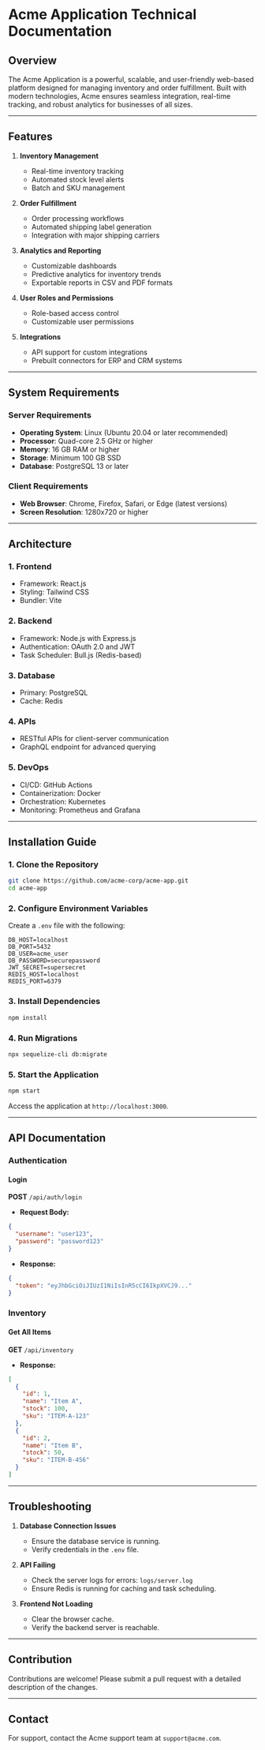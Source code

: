 # Acme Application Technical Documentation

## Overview
The Acme Application is a powerful, scalable, and user-friendly web-based platform designed for managing inventory and order fulfillment. Built with modern technologies, Acme ensures seamless integration, real-time tracking, and robust analytics for businesses of all sizes.

---

## Features

1. **Inventory Management**
   - Real-time inventory tracking
   - Automated stock level alerts
   - Batch and SKU management

2. **Order Fulfillment**
   - Order processing workflows
   - Automated shipping label generation
   - Integration with major shipping carriers

3. **Analytics and Reporting**
   - Customizable dashboards
   - Predictive analytics for inventory trends
   - Exportable reports in CSV and PDF formats

4. **User Roles and Permissions**
   - Role-based access control
   - Customizable user permissions

5. **Integrations**
   - API support for custom integrations
   - Prebuilt connectors for ERP and CRM systems

---

## System Requirements

### Server Requirements
- **Operating System**: Linux (Ubuntu 20.04 or later recommended)
- **Processor**: Quad-core 2.5 GHz or higher
- **Memory**: 16 GB RAM or higher
- **Storage**: Minimum 100 GB SSD
- **Database**: PostgreSQL 13 or later

### Client Requirements
- **Web Browser**: Chrome, Firefox, Safari, or Edge (latest versions)
- **Screen Resolution**: 1280x720 or higher

---

## Architecture

### 1. **Frontend**
   - Framework: React.js
   - Styling: Tailwind CSS
   - Bundler: Vite

### 2. **Backend**
   - Framework: Node.js with Express.js
   - Authentication: OAuth 2.0 and JWT
   - Task Scheduler: Bull.js (Redis-based)

### 3. **Database**
   - Primary: PostgreSQL
   - Cache: Redis

### 4. **APIs**
   - RESTful APIs for client-server communication
   - GraphQL endpoint for advanced querying

### 5. **DevOps**
   - CI/CD: GitHub Actions
   - Containerization: Docker
   - Orchestration: Kubernetes
   - Monitoring: Prometheus and Grafana

---

## Installation Guide

### 1. Clone the Repository
```bash
git clone https://github.com/acme-corp/acme-app.git
cd acme-app
```

### 2. Configure Environment Variables
Create a `.env` file with the following:
```env
DB_HOST=localhost
DB_PORT=5432
DB_USER=acme_user
DB_PASSWORD=securepassword
JWT_SECRET=supersecret
REDIS_HOST=localhost
REDIS_PORT=6379
```

### 3. Install Dependencies
```bash
npm install
```

### 4. Run Migrations
```bash
npx sequelize-cli db:migrate
```

### 5. Start the Application
```bash
npm start
```
Access the application at `http://localhost:3000`.

---

## API Documentation

### Authentication
#### Login
**POST** `/api/auth/login`
- **Request Body:**
```json
{
  "username": "user123",
  "password": "password123"
}
```
- **Response:**
```json
{
  "token": "eyJhbGciOiJIUzI1NiIsInR5cCI6IkpXVCJ9..."
}
```

### Inventory
#### Get All Items
**GET** `/api/inventory`
- **Response:**
```json
[
  {
    "id": 1,
    "name": "Item A",
    "stock": 100,
    "sku": "ITEM-A-123"
  },
  {
    "id": 2,
    "name": "Item B",
    "stock": 50,
    "sku": "ITEM-B-456"
  }
]
```

---

## Troubleshooting

1. **Database Connection Issues**
   - Ensure the database service is running.
   - Verify credentials in the `.env` file.

2. **API Failing**
   - Check the server logs for errors: `logs/server.log`
   - Ensure Redis is running for caching and task scheduling.

3. **Frontend Not Loading**
   - Clear the browser cache.
   - Verify the backend server is reachable.

---

## Contribution
Contributions are welcome! Please submit a pull request with a detailed description of the changes.

---

## Contact
For support, contact the Acme support team at `support@acme.com`.

